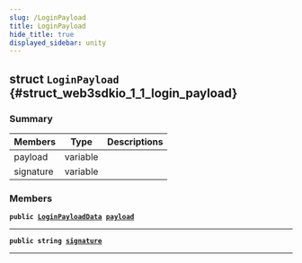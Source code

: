 ```yaml
---
slug: /LoginPayload
title: LoginPayload
hide_title: true
displayed_sidebar: unity
---
```


## struct `LoginPayload` {#struct_web3sdkio_1_1_login_payload}

### Summary

| Members   | Type     | Descriptions |
| --------- | -------- | ------------ |
| payload   | variable |              |
| signature | variable |              |

### Members

**`public `[`LoginPayloadData`](docs/unity/LoginPayloadData.md#struct_web3sdkio_1_1_login_payload_data)` `[`payload`](#struct_web3sdkio_1_1_login_payload_1a9e5746b4fecccc6577901768ad131c0b)**

---

**`public string `[`signature`](#struct_web3sdkio_1_1_login_payload_1a0751cf7c6da93f08bc72ef5e51e6e3e3)**

---
